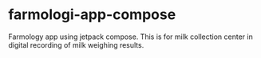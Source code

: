 # farmologi-app-compose
Farmology app using jetpack compose. This is for milk collection center in digital recording of milk weighing results. 
